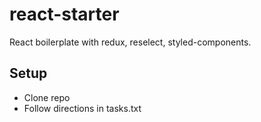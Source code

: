 # react-starter

React boilerplate with redux, reselect, styled-components.

## Setup

- Clone repo
- Follow directions in tasks.txt